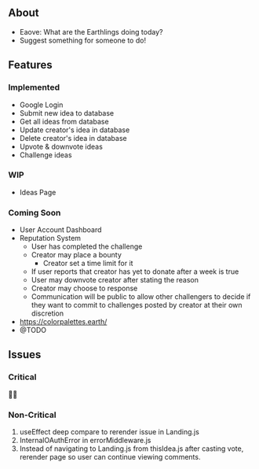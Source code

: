 ## About

- Eaove: What are the Earthlings doing today?
- Suggest something for someone to do!

## Features

### Implemented

- Google Login
- Submit new idea to database
- Get all ideas from database
- Update creator's idea in database
- Delete creator's idea in database
- Upvote & downvote ideas
- Challenge ideas

### WIP

- Ideas Page

### Coming Soon

- User Account Dashboard
- Reputation System
  - User has completed the challenge
  - Creator may place a bounty
    - Creator set a time limit for it
  - If user reports that creator has yet to donate after a week is true
  - User may downvote creator after stating the reason
  - Creator may choose to response
  - Communication will be public to allow other challengers to decide if they want to commit to challenges posted by creator at their own discretion
- https://colorpalettes.earth/
- @TODO

## Issues

### Critical

👍🏻

### Non-Critical

1. useEffect deep compare to rerender issue in Landing.js
2. InternalOAuthError in errorMiddleware.js
3. Instead of navigating to Landing.js from thisIdea.js after casting vote, rerender page so user can continue viewing comments.
